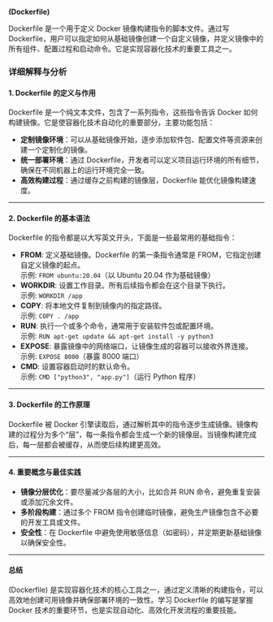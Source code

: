 **(Dockerfile)**

Dockerfile 是一个用于定义 Docker 镜像构建指令的脚本文件。通过写 Dockerfile，用户可以指定如何从基础镜像创建一个自定义镜像，并定义镜像中的所有组件、配置过程和启动命令。它是实现容器化技术的重要工具之一。

### **详细解释与分析**

#### **1. Dockerfile 的定义与作用**
Dockerfile 是一个纯文本文件，包含了一系列指令，这些指令告诉 Docker 如何构建镜像。它是使容器化技术自动化的重要部分，主要功能包括：
   - **定制镜像环境**：可以从基础镜像开始，逐步添加软件包、配置文件等资源来创建一个定制化的镜像。
   - **统一部署环境**：通过 Dockerfile，开发者可以定义项目运行环境的所有细节，确保在不同机器上的运行环境完全一致。
   - **高效构建过程**：通过缓存之前构建的镜像层，Dockerfile 能优化镜像构建速度。

---

#### **2. Dockerfile 的基本语法**
Dockerfile 的指令都是以大写英文开头，下面是一些最常用的基础指令：
   - **FROM**: 定义基础镜像。Dockerfile 的第一条指令通常是 FROM，它指定创建自定义镜像的起点。  
     示例: `FROM ubuntu:20.04`（以 Ubuntu 20.04 作为基础镜像）
   - **WORKDIR**: 设置工作目录。所有后续指令都会在这个目录下执行。  
     示例: `WORKDIR /app`
   - **COPY**: 将本地文件复制到镜像内的指定路径。  
     示例: `COPY . /app`
   - **RUN**: 执行一个或多个命令，通常用于安装软件包或配置环境。  
     示例: `RUN apt-get update && apt-get install -y python3`
   - **EXPOSE**: 暴露镜像中的网络端口，让镜像生成的容器可以接收外界连接。  
     示例: `EXPOSE 8000`（暴露 8000 端口）
   - **CMD**: 设置容器启动时的默认命令。  
     示例: `CMD ["python3", "app.py"]`（运行 Python 程序）

---

#### **3. Dockerfile 的工作原理**
Dockerfile 被 Docker 引擎读取后，通过解析其中的指令逐步生成镜像。镜像构建的过程分为多个“层”，每一条指令都会生成一个新的镜像层。当镜像构建完成后，每一层都会被缓存，从而使后续构建更高效。

---

#### **4. 重要概念与最佳实践**
   - **镜像分层优化**：要尽量减少各层的大小，比如合并 RUN 命令，避免重复安装或添加冗余文件。
   - **多阶段构建**：通过多个 FROM 指令创建临时镜像，避免生产镜像包含不必要的开发工具或文件。
   - **安全性**：在 Dockerfile 中避免使用敏感信息（如密码），并定期更新基础镜像以确保安全性。

---

#### **总结**
(Dockerfile) 是实现容器化技术的核心工具之一，通过定义清晰的构建指令，可以高效地创建可用镜像并确保部署环境的一致性。学习 Dockerfile 的编写是掌握 Docker 技术的重要环节，也是实现自动化、高效化开发流程的重要技能。
